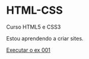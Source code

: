 # HTML-CSS
 Curso HTML5 e CSS3

Estou aprendendo a criar sites.

<a href="https://yaguitz.github.io/HTML-CSS/Exercícios/ex001/index.html">Executar o ex 001</a>